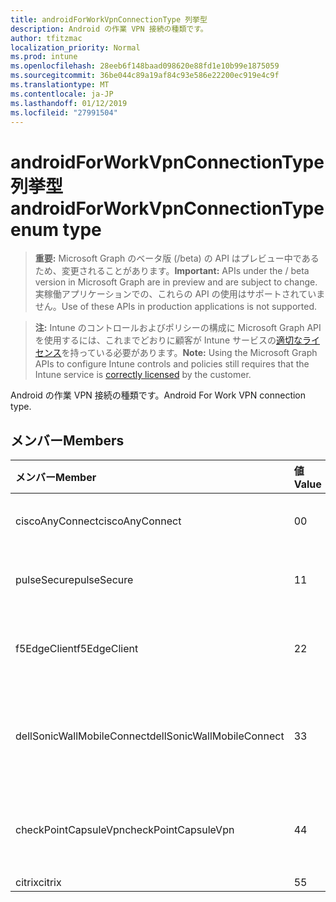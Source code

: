 ```yaml
---
title: androidForWorkVpnConnectionType 列挙型
description: Android の作業 VPN 接続の種類です。
author: tfitzmac
localization_priority: Normal
ms.prod: intune
ms.openlocfilehash: 28eeb6f148baad098620e88fd1e10b99e1875059
ms.sourcegitcommit: 36be044c89a19af84c93e586e22200ec919e4c9f
ms.translationtype: MT
ms.contentlocale: ja-JP
ms.lasthandoff: 01/12/2019
ms.locfileid: "27991504"
---
```

# <a name="androidforworkvpnconnectiontype-enum-type"></a><span data-ttu-id="a3eac-103">androidForWorkVpnConnectionType 列挙型</span><span class="sxs-lookup"><span data-stu-id="a3eac-103">androidForWorkVpnConnectionType enum type</span></span>

> <span data-ttu-id="a3eac-104">**重要:** Microsoft Graph のベータ版 (/beta) の API はプレビュー中であるため、変更されることがあります。</span><span class="sxs-lookup"><span data-stu-id="a3eac-104">**Important:** APIs under the / beta version in Microsoft Graph are in preview and are subject to change.</span></span> <span data-ttu-id="a3eac-105">実稼働アプリケーションでの、これらの API の使用はサポートされていません。</span><span class="sxs-lookup"><span data-stu-id="a3eac-105">Use of these APIs in production applications is not supported.</span></span>

> <span data-ttu-id="a3eac-106">**注:** Intune のコントロールおよびポリシーの構成に Microsoft Graph API を使用するには、これまでどおりに顧客が Intune サービスの[適切なライセンス](https://go.microsoft.com/fwlink/?linkid=839381)を持っている必要があります。</span><span class="sxs-lookup"><span data-stu-id="a3eac-106">**Note:** Using the Microsoft Graph APIs to configure Intune controls and policies still requires that the Intune service is [correctly licensed](https://go.microsoft.com/fwlink/?linkid=839381) by the customer.</span></span>

<span data-ttu-id="a3eac-107">Android の作業 VPN 接続の種類です。</span><span class="sxs-lookup"><span data-stu-id="a3eac-107">Android For Work VPN connection type.</span></span>
## <a name="members"></a><span data-ttu-id="a3eac-108">メンバー</span><span class="sxs-lookup"><span data-stu-id="a3eac-108">Members</span></span>
|<span data-ttu-id="a3eac-109">メンバー</span><span class="sxs-lookup"><span data-stu-id="a3eac-109">Member</span></span>|<span data-ttu-id="a3eac-110">値</span><span class="sxs-lookup"><span data-stu-id="a3eac-110">Value</span></span>|<span data-ttu-id="a3eac-111">説明</span><span class="sxs-lookup"><span data-stu-id="a3eac-111">Description</span></span>|
|:---|:---|:---|
|<span data-ttu-id="a3eac-112">ciscoAnyConnect</span><span class="sxs-lookup"><span data-stu-id="a3eac-112">ciscoAnyConnect</span></span>|<span data-ttu-id="a3eac-113">0</span><span class="sxs-lookup"><span data-stu-id="a3eac-113">0</span></span>|<span data-ttu-id="a3eac-114">Cisco AnyConnect。</span><span class="sxs-lookup"><span data-stu-id="a3eac-114">Cisco AnyConnect.</span></span>|
|<span data-ttu-id="a3eac-115">pulseSecure</span><span class="sxs-lookup"><span data-stu-id="a3eac-115">pulseSecure</span></span>|<span data-ttu-id="a3eac-116">1</span><span class="sxs-lookup"><span data-stu-id="a3eac-116">1</span></span>|<span data-ttu-id="a3eac-117">パルスをセキュリティで保護します。</span><span class="sxs-lookup"><span data-stu-id="a3eac-117">Pulse Secure.</span></span>|
|<span data-ttu-id="a3eac-118">f5EdgeClient</span><span class="sxs-lookup"><span data-stu-id="a3eac-118">f5EdgeClient</span></span>|<span data-ttu-id="a3eac-119">2</span><span class="sxs-lookup"><span data-stu-id="a3eac-119">2</span></span>|<span data-ttu-id="a3eac-120">F5 キーを押してエッジのクライアントです。</span><span class="sxs-lookup"><span data-stu-id="a3eac-120">F5 Edge Client.</span></span>|
|<span data-ttu-id="a3eac-121">dellSonicWallMobileConnect</span><span class="sxs-lookup"><span data-stu-id="a3eac-121">dellSonicWallMobileConnect</span></span>|<span data-ttu-id="a3eac-122">3</span><span class="sxs-lookup"><span data-stu-id="a3eac-122">3</span></span>|<span data-ttu-id="a3eac-123">Dell SonicWALL モバイル接続します。</span><span class="sxs-lookup"><span data-stu-id="a3eac-123">Dell SonicWALL Mobile Connection.</span></span>|
|<span data-ttu-id="a3eac-124">checkPointCapsuleVpn</span><span class="sxs-lookup"><span data-stu-id="a3eac-124">checkPointCapsuleVpn</span></span>|<span data-ttu-id="a3eac-125">4</span><span class="sxs-lookup"><span data-stu-id="a3eac-125">4</span></span>|<span data-ttu-id="a3eac-126">ポイント カプセル VPN を確認してください。</span><span class="sxs-lookup"><span data-stu-id="a3eac-126">Check Point Capsule VPN.</span></span>|
|<span data-ttu-id="a3eac-127">citrix</span><span class="sxs-lookup"><span data-stu-id="a3eac-127">citrix</span></span>|<span data-ttu-id="a3eac-128">5</span><span class="sxs-lookup"><span data-stu-id="a3eac-128">5</span></span>|<span data-ttu-id="a3eac-129">Citrix</span><span class="sxs-lookup"><span data-stu-id="a3eac-129">Citrix</span></span>|





